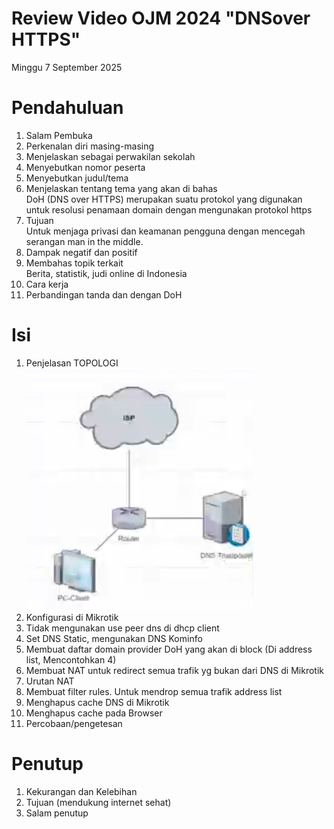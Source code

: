 # Review Video OJM 2024 "DNSover HTTPS"
Minggu 7 September 2025

# Pendahuluan
  
1. Salam Pembuka  
2. Perkenalan diri masing-masing  
3. Menjelaskan sebagai perwakilan sekolah   
4. Menyebutkan nomor peserta  
5. Menyebutkan judul/tema  
6. Menjelaskan tentang tema yang akan di bahas  
	DoH (DNS over HTTPS) merupakan suatu protokol yang digunakan untuk resolusi penamaan domain dengan mengunakan protokol https  
7. Tujuan  
	Untuk menjaga privasi dan keamanan pengguna dengan mencegah serangan man in the middle.   
8. Dampak negatif dan positif  
9. Membahas topik terkait   
	Berita, statistik, judi online di Indonesia  
10. Cara kerja  
11. Perbandingan tanda dan dengan DoH  
  
# Isi  
1. Penjelasan TOPOLOGI  
![](salmanalifan.png)  
2. Konfigurasi di Mikrotik  
3. Tidak mengunakan use peer dns di dhcp client  
4. Set DNS Static, mengunakan DNS Kominfo  
5. Membuat daftar domain provider DoH yang akan di block (Di address list, Mencontohkan 4)  
6. Membuat NAT untuk redirect semua trafik yg bukan dari DNS di Mikrotik  
7. Urutan NAT   
8. Membuat filter rules. Untuk mendrop semua trafik address list  
9. Menghapus cache DNS di Mikrotik  
10. Menghapus cache pada Browser  
11. Percobaan/pengetesan  
  
# Penutup  
1. Kekurangan dan Kelebihan  
2. Tujuan (mendukung internet sehat)  
3. Salam penutup  

